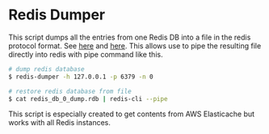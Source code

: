 # Redis Dumper

This script dumps all the entries from one Redis DB into a file in the redis protocol
format. See [here](http://redis.io/topics/protocol) and [here](http://redis.io/topics/mass-insert).
This allows use to pipe the resulting file directly into redis with pipe command
like this.

```bash
# dump redis database
$ redis-dumper -h 127.0.0.1 -p 6379 -n 0

# restore redis database from file
$ cat redis_db_0_dump.rdb | redis-cli --pipe
```

This script is especially created to get contents from AWS Elasticache but works
with all Redis instances.
